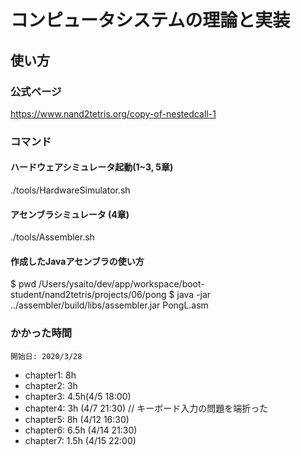 # コンピュータシステムの理論と実装

## 使い方
### 公式ページ
https://www.nand2tetris.org/copy-of-nestedcall-1

### コマンド
#### ハードウェアシミュレータ起動(1~3, 5章)
./tools/HardwareSimulator.sh

#### アセンブラシミュレータ (4章)
./tools/Assembler.sh 

#### 作成したJavaアセンブラの使い方
$ pwd
/Users/ysaito/dev/app/workspace/boot-student/nand2tetris/projects/06/pong
$ java -jar ../assembler/build/libs/assembler.jar PongL.asm 

### かかった時間
    開始日: 2020/3/28
 - chapter1: 8h
 - chapter2: 3h
 - chapter3: 4.5h(4/5 18:00)
 - chapter4: 3h (4/7 21:30)  // キーボード入力の問題を端折った
 - chapter5: 8h (4/12 16:30)
 - chapter6: 6.5h (4/14 21:30)
 - chapter7: 1.5h (4/15 22:00)

